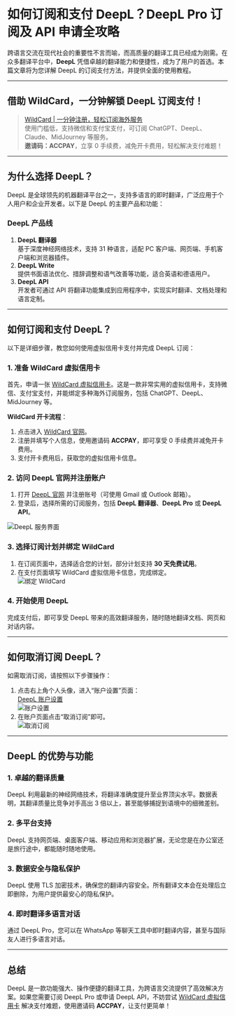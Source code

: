 # 如何订阅和支付 DeepL？DeepL Pro 订阅及 API 申请全攻略

跨语言交流在现代社会的重要性不言而喻，而高质量的翻译工具已经成为刚需。在众多翻译平台中，**DeepL** 凭借卓越的翻译能力和便捷性，成为了用户的首选。本篇文章将为您详解 DeepL 的订阅支付方法，并提供全面的使用教程。

---

## 借助 WildCard，一分钟解锁 DeepL 订阅支付！

> [WildCard | 一分钟注册，轻松订阅海外服务](https://bit.ly/bewildcard)  
> 使用门槛低，支持微信和支付宝支付，可订阅 ChatGPT、DeepL、Claude、MidJourney 等服务。  
> **邀请码：ACCPAY**，立享 0 手续费，减免开卡费用，轻松解决支付难题！

---

## 为什么选择 DeepL？

DeepL 是全球领先的机器翻译平台之一，支持多语言的即时翻译，广泛应用于个人用户和企业开发者。以下是 DeepL 的主要产品和功能：

### **DeepL 产品线**

1. **DeepL 翻译器**  
   基于深度神经网络技术，支持 31 种语言，适配 PC 客户端、网页端、手机客户端和浏览器插件。
2. **DeepL Write**  
   提供书面语法优化、措辞调整和语气改善等功能，适合英语和德语用户。
3. **DeepL API**  
   开发者可通过 API 将翻译功能集成到应用程序中，实现实时翻译、文档处理和语言定制。

---

## 如何订阅和支付 DeepL？

以下是详细步骤，教您如何使用虚拟信用卡支付并完成 DeepL 订阅：

### **1. 准备 WildCard 虚拟信用卡**

首先，申请一张 [WildCard 虚拟信用卡](https://bit.ly/bewildcard)。这是一款非常实用的虚拟信用卡，支持微信、支付宝支付，并能绑定多种海外订阅服务，包括 ChatGPT、DeepL、MidJourney 等。

**WildCard 开卡流程**：
1. 点击进入 [WildCard 官网](https://bit.ly/bewildcard)。
2. 注册并填写个人信息，使用邀请码 **ACCPAY**，即可享受 0 手续费并减免开卡费用。
3. 支付开卡费用后，获取您的虚拟信用卡信息。

### **2. 访问 DeepL 官网并注册账户**

1. 打开 [DeepL 官网](https://www.deepl.com) 并注册账号（可使用 Gmail 或 Outlook 邮箱）。  
2. 登录后，选择所需的订阅服务，包括 **DeepL 翻译器**、**DeepL Pro** 或 **DeepL API**。

![DeepL 服务界面](https://open-ai-blog.oss-cn-nanjing.aliyuncs.com/img/202409121617833.png)

### **3. 选择订阅计划并绑定 WildCard**

1. 在订阅页面中，选择适合您的计划，部分计划支持 **30 天免费试用**。
2. 在支付页面填写 WildCard 虚拟信用卡信息，完成绑定。  
   ![绑定 WildCard](https://open-ai-blog.oss-cn-nanjing.aliyuncs.com/img/202408082006344.png)

### **4. 开始使用 DeepL**

完成支付后，即可享受 DeepL 带来的高效翻译服务，随时随地翻译文档、网页和对话内容。

---

## 如何取消订阅 DeepL？

如需取消订阅，请按照以下步骤操作：

1. 点击右上角个人头像，进入“账户设置”页面：  
   [DeepL 账户设置](https://www.deepl.com/zh/account)  
   ![账户设置](https://open-ai-blog.oss-cn-nanjing.aliyuncs.com/img/202409121638898.png)
2. 在账户页面点击“取消订阅”即可。  
   ![取消订阅](https://open-ai-blog.oss-cn-nanjing.aliyuncs.com/img/202409121639762.png)

---

## DeepL 的优势与功能

### **1. 卓越的翻译质量**
DeepL 利用最新的神经网络技术，将翻译准确度提升至业界顶尖水平。数据表明，其翻译质量比竞争对手高出 3 倍以上，甚至能够捕捉到语境中的细微差别。

### **2. 多平台支持**
DeepL 支持网页端、桌面客户端、移动应用和浏览器扩展，无论您是在办公室还是旅行途中，都能随时随地使用。

### **3. 数据安全与隐私保护**
DeepL 使用 TLS 加密技术，确保您的翻译内容安全。所有翻译文本会在处理后立即删除，为用户提供最安心的隐私保护。

### **4. 即时翻译多语言对话**
通过 DeepL Pro，您可以在 WhatsApp 等聊天工具中即时翻译内容，甚至与国际友人进行多语言对话。

---

## 总结

DeepL 是一款功能强大、操作便捷的翻译工具，为跨语言交流提供了高效解决方案。如果您需要订阅 DeepL Pro 或申请 DeepL API，不妨尝试 [WildCard 虚拟信用卡](https://bit.ly/bewildcard) 解决支付难题，使用邀请码 **ACCPAY**，让支付更简单！


